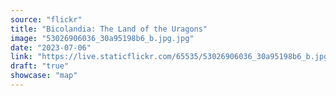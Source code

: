 ```yaml
---
source: "flickr"
title: "Bicolandia: The Land of the Uragons"
image: "53026906036_30a95198b6_b.jpg.jpg"
date: "2023-07-06"
link: "https://live.staticflickr.com/65535/53026906036_30a95198b6_b.jpg"
draft: "true"
showcase: "map"
---
```

